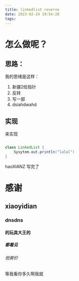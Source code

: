 ```yaml
---
title: linkedlist reverse
date: 2023-02-24 19:54:28
tags:
---
```




# 怎么做呢？
## 思路：
我的思绪是这样：
1. 新疆2给指针
2. 反转
3. 写一部
4. dsiahdwahd

## 实现
来实现

``` java

class LinkedList {
    Sysytem.out.println("lalal")
}

```

haoXIANZ 写完了

# 感谢
## xiaoyidian
### dnsdns
#### 的玩具大王的
##### 都看见
###### 但房价
等我看你多久啊我就
